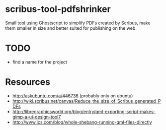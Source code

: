 # scribus-tool-pdfshrinker


Small tool using Ghostscript to simplify PDFs created by Scribus, make them smaller in size and better suited for publishing on the web.

# TODO

- find a name for the project

# Resources

- <http://askubuntu.com/a/446736> (probably only on ubuntu)
- <http://wiki.scribus.net/canvas/Reduce_the_size_of_Scribus_generated_PDFs>
- <http://libregraphicsworld.org/blog/entry/qml-exporting-script-makes-gimp-a-ui-design-tool7>
- <http://www.ics.com/blog/whole-shebang-running-qml-files-directly>
